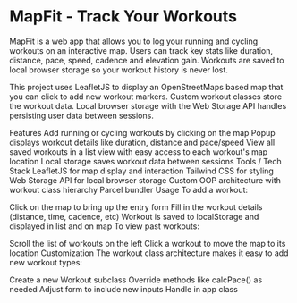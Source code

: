 # MapFit - Track Your Workouts

MapFit is a web app that allows you to log your running and cycling workouts on an interactive map. Users can track key stats like duration, distance, pace, speed, cadence and elevation gain. Workouts are saved to local browser storage so your workout history is never lost.

This project uses LeafletJS to display an OpenStreetMaps based map that you can click to add new workout markers. Custom workout classes store the workout data. Local browser storage with the Web Storage API handles persisting user data between sessions.

Features
Add running or cycling workouts by clicking on the map
Popup displays workout details like duration, distance and pace/speed
View all saved workouts in a list view with easy access to each workout's map location
Local storage saves workout data between sessions
Tools / Tech Stack
LeafletJS for map display and interaction
Tailwind CSS for styling
Web Storage API for local browser storage
Custom OOP architecture with workout class hierarchy
Parcel bundler
Usage
To add a workout:

Click on the map to bring up the entry form
Fill in the workout details (distance, time, cadence, etc)
Workout is saved to localStorage and displayed in list and on map
To view past workouts:

Scroll the list of workouts on the left
Click a workout to move the map to its location
Customization
The workout class architecture makes it easy to add new workout types:

Create a new Workout subclass
Override methods like calcPace() as needed
Adjust form to include new inputs
Handle in app class
